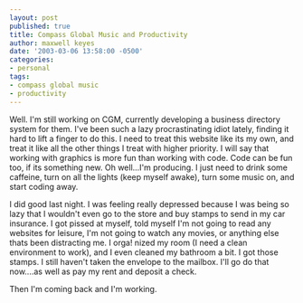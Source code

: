 ```yaml
---
layout: post
published: true
title: Compass Global Music and Productivity
author: maxwell keyes
date: '2003-03-06 13:58:00 -0500'
categories:
- personal
tags:
- compass global music
- productivity
---
```


Well. I'm still working on CGM, currently developing a business directory system
for them. I've been such a lazy procrastinating idiot lately, finding it hard to
lift a finger to do this. I need to treat this website like its my own, and
treat it like all the other things I treat with higher priority. I will say that
working with graphics is more fun than working with code. Code can be fun too,
if its something new. Oh well...I'm producing. I just need to drink some
caffeine, turn on all the lights (keep myself awake), turn some music on, and
start coding away.

I did good last night. I was feeling really depressed because I was being so
lazy that I wouldn't even go to the store and buy stamps to send in my car
insurance. I got pissed at myself, told myself I'm not going to read any
websites for leisure, I'm not going to watch any movies, or anything else thats
been distracting me. I orga! nized my room (I need a clean environment to work),
and I even cleaned my bathroom a bit. I got those stamps. I still haven't taken
the envelope to the mailbox. I'll go do that now....as well as pay my rent and
deposit a check.

Then I'm coming back and I'm working.
